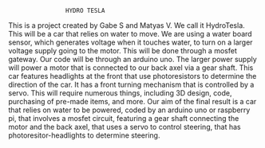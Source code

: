                     HYDRO TESLA
This is a project created by Gabe S and Matyas V. We call it HydroTesla. This will be a car that relies on water to move. We are using a water board sensor, which generates voltage when it touches water, to turn on a larger voltage supply going to the motor. 
This will be done through a mosfet gateway. Our code will be through an arduino uno. The larger power supply will power a motor that is connected to our back axel via a gear shaft. This car features headlights at the front that use photoresistors to determine the direction
of the car. It has a front turning mechanism that is controlled by a servo.
This will require numerous things, including 3D design, code, purchasing of pre-made items, and more. 
Our aim of the final result is a car that relies on water to be powered, coded by an arduino uno or raspberry pi, that involves a mosfet circuit, featuring a gear shaft connecting the motor and the back axel, that uses a servo to control steering, that has photoresitor-headlights to determine steering.
